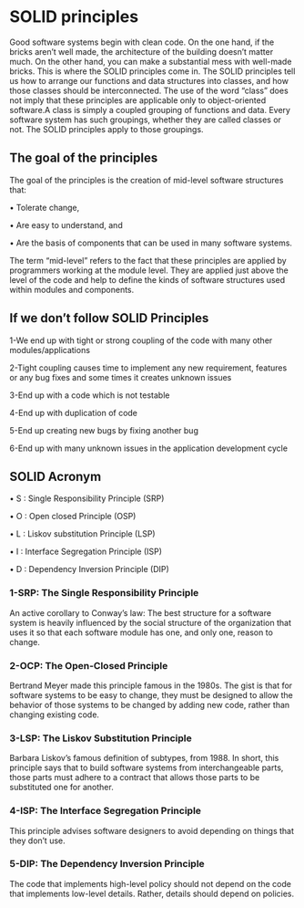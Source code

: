 # SOLID principles
Good software systems begin with clean code. On the one hand, if the bricks aren’t well made, the architecture of the building doesn’t matter much. On the other hand, you can make a substantial mess with well-made bricks. This is where the SOLID principles come in.
The SOLID principles tell us how to arrange our functions and data structures into classes, and how those classes should be interconnected. The use of the word “class” does not imply that these principles are applicable only to object-oriented software.A class is simply a coupled grouping of functions and data. Every software system has such groupings, whether they are called classes or not. The SOLID principles apply to those groupings.
## The goal of the principles
The goal of the principles is the creation of mid-level software structures that:

• Tolerate change,

• Are easy to understand, and

• Are the basis of components that can be used in many software systems.

The term “mid-level” refers to the fact that these principles are applied by programmers working at the module level. They are applied just above the level of the code and help to define the kinds of software structures used within modules and components.
## If we don’t follow SOLID Principles
1-We end up with tight or strong coupling of the code with many other modules/applications

2-Tight coupling causes time to implement any new requirement, features or any bug fixes and some times it creates unknown issues

3-End up with a code which is not testable

4-End up with duplication of code

5-End up creating new bugs by fixing another bug

6-End up with many unknown issues in the application development cycle

## SOLID Acronym
• S : Single Responsibility Principle (SRP) 

• O : Open closed Principle (OSP)

• L : Liskov substitution Principle (LSP)

• I : Interface Segregation Principle (ISP)

• D : Dependency Inversion Principle (DIP)
### 1-SRP: The Single Responsibility Principle
An active corollary to Conway’s law: The best structure for a software system is heavily influenced by the social structure of the organization that uses it so that each software module has one, and only one, reason to change.
### 2-OCP: The Open-Closed Principle
Bertrand Meyer made this principle famous in the 1980s. The gist is that for software systems to be easy to change, they must be designed to allow the behavior of those systems to be changed by adding new code, rather than changing existing code.
### 3-LSP: The Liskov Substitution Principle
Barbara Liskov’s famous definition of subtypes, from 1988. In short, this principle says that to build software systems from interchangeable parts, those parts must adhere to a contract that allows those parts to be substituted one for another.
### 4-ISP: The Interface Segregation Principle
This principle advises software designers to avoid depending on things that they don’t use.
### 5-DIP: The Dependency Inversion Principle
The code that implements high-level policy should not depend on the code that implements low-level details. Rather, details should depend on policies.

